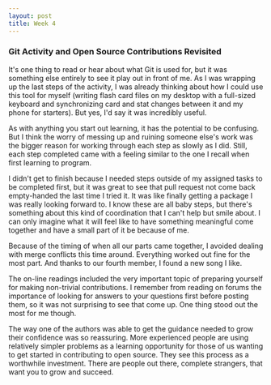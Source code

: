 ```yaml
---
layout: post
title: Week 4
---
```



### Git Activity and Open Source Contributions Revisited

It's one thing to read or hear about what Git is used for, but it was something else entirely to see it play out in front of me. As I was wrapping up the last steps of the activity, I was already thinking about how I could use this tool for myself (writing flash card files on my desktop with a full-sized keyboard and synchronizing card and stat changes between it and my phone for starters). But yes, I'd say it was incredibly useful.

As with anything you start out learning, it has the potential to be confusing. But I think the worry of messing up and ruining someone else's work was the bigger reason for working through each step as slowly as I did. Still, each step completed came with a feeling similar to the one I recall when first learning to program.

I didn't get to finish because I needed steps outside of my assigned tasks to be completed first, but it was great to see that pull request not come back empty-handed the last time I tried it. It was like finally getting a package I was really looking forward to. I know these are all baby steps, but there's something about this kind of coordination that I can't help but smile about. I can only imagine what it will feel like to have something meaningful come together and have a small part of it be because of me.

Because of the timing of when all our parts came together, I avoided dealing with merge conflicts this time around. Everything worked out fine for the most part. And thanks to our fourth member, I found a new song I like.

The on-line readings included the very important topic of preparing yourself for making non-trivial contributions. I remember from reading on forums the importance of looking for answers to your questions first before posting them, so it was not surprising to see that come up. One thing stood out the most for me though.

The way one of the authors was able to get the guidance needed to grow their confidence was so reassuring. More experienced people are using relatively simpler problems as a learning opportunity for those of us wanting to get started in contributing to open source. They see this process as a worthwhile investment. There are people out there, complete strangers, that want you to grow and succeed.
